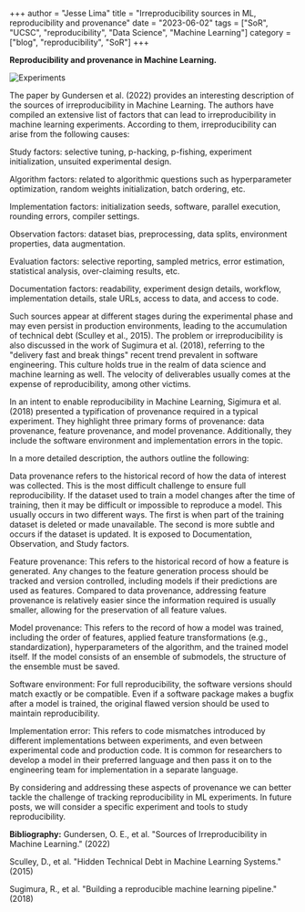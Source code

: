 +++
author = "Jesse Lima"
title = "Irreproducibility sources in ML, reproducibility and provenance"
date = "2023-06-02"
tags = ["SoR", "UCSC", "reproducibility", "Data Science", "Machine Learning"]
category = ["blog", "reproducibility", "SoR"]
+++


__Reproducibility and provenance in Machine Learning.__


![Experiments](/images/pipeline3.png)

The paper by Gundersen et al. (2022) provides an interesting description of the sources of irreproducibility in Machine Learning. The authors have compiled an extensive list of factors that can lead to irreproducibility in machine learning experiments. According to them, irreproducibility can arise from the following causes:

Study factors: selective tuning, p-hacking, p-fishing, experiment initialization, unsuited experimental design.

Algorithm factors: related to algorithmic questions such as hyperparameter optimization, random weights initialization, batch ordering, etc.

Implementation factors: initialization seeds, software, parallel execution, rounding errors, compiler settings.

Observation factors: dataset bias, preprocessing, data splits, environment properties, data augmentation.

Evaluation factors: selective reporting, sampled metrics, error estimation, statistical analysis, over-claiming results, etc.

Documentation factors: readability, experiment design details, workflow, implementation details, stale URLs, access to data, and access to code.

Such sources appear at different stages during the experimental phase and may even persist in production environments, leading to the accumulation of technical debt (Sculley et al., 2015). The problem or irreproducibility is also discussed in the work of Sugimura et al. (2018), referring to the "delivery fast and break things" recent trend prevalent in software engineering. This culture holds true in the realm of data science and machine learning as well. The velocity of deliverables usually comes at the expense of reproducibility, among other victims.

In an intent to enable reproducibility in Machine Learning, Sigimura et al. (2018) presented a typification of provenance required in a typical experiment. They highlight three primary forms of provenance: data provenance, feature provenance, and model provenance. Additionally, they include the software environment and implementation errors in the topic.

In a more detailed description, the authors outline the following:

Data provenance refers to the historical record of how the data of interest was collected. This is the most difficult challenge to ensure full reproducibility. If the dataset used to train a model changes after the time of training, then it may be difficult or impossible to reproduce a model. This usually occurs in two different ways. The first is when part of the training dataset is deleted or made unavailable. The second is more subtle and occurs if the dataset is updated. It is exposed to Documentation, Observation, and Study factors.

Feature provenance: This refers to the historical record of how a feature is generated. Any changes to the feature generation process should be tracked and version controlled, including models if their predictions are used as features. Compared to data provenance, addressing feature provenance is relatively easier since the information required is usually smaller, allowing for the preservation of all feature values.

Model provenance: This refers to the record of how a model was trained, including the order of features, applied feature transformations (e.g., standardization), hyperparameters of the algorithm, and the trained model itself. If the model consists of an ensemble of submodels, the structure of the ensemble must be saved.

Software environment: For full reproducibility, the software versions should match exactly or be compatible. Even if a software package makes a bugfix after a model is trained, the original flawed version should be used to maintain reproducibility.

Implementation error: This refers to code mismatches introduced by different implementations between experiments, and even between experimental code and production code. It is common for researchers to develop a model in their preferred language and then pass it on to the engineering team for implementation in a separate language.

By considering and addressing these aspects of provenance we can better tackle the challenge of tracking reproducibility in ML experiments. In future posts, we will consider a specific experiment and tools to study reproducibility.

**Bibliography:**
Gundersen, O. E., et al. "Sources of Irreproducibility in Machine Learning." (2022)

Sculley, D., et al. "Hidden Technical Debt in Machine Learning Systems." (2015)

Sugimura, R., et al. "Building a reproducible machine learning pipeline." (2018)